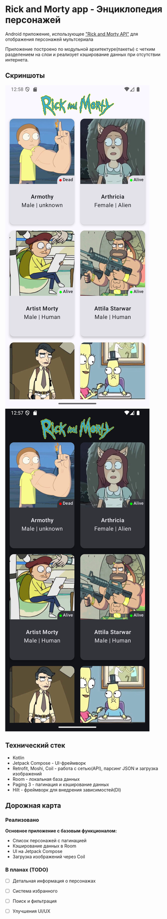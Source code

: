 # Rick and Morty app - Энциклопедия персонажей

Android приложение, использующее ["Rick and Morty API"](https://rickandmortyapi.com/) для отображения персонажей мультсериала

Приложение построено по модульной архитектуре(пакеты) с четким разделением на слои и реализует кэширование данных при отсутствии интернета.

## Cкриншоты
![Светлая тема](doc/Screenshot_lightScheme.png)![Ночная тема](doc/Screenshot_darkScheme.png)

## Технический стек

- Kotlin
- Jetpack Compose - UI-фреймворк
- Retrofit, Moshi, Coil - работа с сетью(API), парсинг JSON и загрузка изображений
- Room - локальная база данных
- Paging 3 - пагинация и кэширование данных
- Hilt - фреймворк для внедрения зависимостей(DI)

## Дорожная карта

### Реализовано
**Основное приложение с базовым функционалом:**
- Список персонажей с пагинацией
- Кэширование данных в Room
- UI на Jetpack Compose
- Загрузка изображений через Coil

### В планах (TODO)
- [ ] Детальная информация о персонажах
- [ ] Система избранного
- [ ] Поиск и фильтрация
- [ ] Улучшения UI/UX


